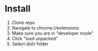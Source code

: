 # Install
1. Clone repo
2. Navigate to chrome://extensions
3. Make sure you are in "developer mode"
4. Click "load unpacked"
5. Select dist/ folder

